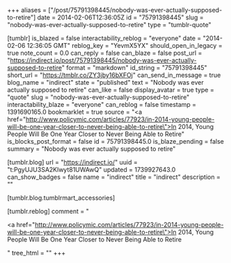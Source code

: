 +++
aliases = ["/post/75791398445/nobody-was-ever-actually-supposed-to-retire"]
date = 2014-02-06T12:36:05Z
id = "75791398445"
slug = "nobody-was-ever-actually-supposed-to-retire"
type = "tumblr-quote"

[tumblr]
is_blazed = false
interactability_reblog = "everyone"
date = "2014-02-06 12:36:05 GMT"
reblog_key = "YevmX5YX"
should_open_in_legacy = true
note_count = 0.0
can_reply = false
can_blaze = false
post_url = "https://indirect.io/post/75791398445/nobody-was-ever-actually-supposed-to-retire"
format = "markdown"
id_string = "75791398445"
short_url = "https://tmblr.co/ZY3jby16bXFOj"
can_send_in_message = true
blog_name = "indirect"
state = "published"
text = "Nobody was ever actually supposed to retire"
can_like = false
display_avatar = true
type = "quote"
slug = "nobody-was-ever-actually-supposed-to-retire"
interactability_blaze = "everyone"
can_reblog = false
timestamp = 1391690165.0
bookmarklet = true
source = "<a href=\"http://www.policymic.com/articles/77923/in-2014-young-people-will-be-one-year-closer-to-never-being-able-to-retire\">In 2014, Young People Will Be One Year Closer to Never Being Able to Retire</a>"
is_blocks_post_format = false
id = 75791398445.0
is_blaze_pending = false
summary = "Nobody was ever actually supposed to retire"

[tumblr.blog]
url = "https://indirect.io/"
uuid = "t:PgyUJU3SA2Klwyt81UWAwQ"
updated = 1739927643.0
can_show_badges = false
name = "indirect"
title = "indirect"
description = ""

[tumblr.blog.tumblrmart_accessories]

[tumblr.reblog]
comment = "<p><a href=\"http://www.policymic.com/articles/77923/in-2014-young-people-will-be-one-year-closer-to-never-being-able-to-retire\">In 2014, Young People Will Be One Year Closer to Never Being Able to Retire</a></p>"
tree_html = ""
+++
